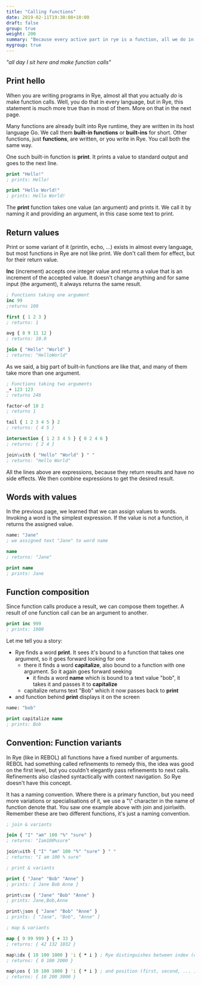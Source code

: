 ```yaml
---
title: "Calling functions"
date: 2019-02-11T19:30:08+10:00
draft: false
group: true
weight: 200
summary: "Because every active part in rye is a function, all we do in Rye is call functions."
mygroup: true
---
```


_"all day I sit here and make function calls"_

## Print hello

When you are writing programs in Rye, almost all that you actually _do_ is make function calls. Well, you do that in every language, but in Rye, this statement is much more true than in most of them. More on that in the next page.

Many functions are already built into Rye runtime, they are written in its host language Go. We call them **built-in functions** or **built-ins** for short. Other functions, just **functions**, are written, or you write in Rye. You
call both the same way.

One such built-in function is **print**. It prints a value to standard output and goes to the next line.


```clojure
print "Hello!"
; prints: Hello!

print "Hello World!"
; prints: Hello World!
```

The **print** function takes one value (an argument) and prints it. We call it by naming it and providing an argument, in this case some text to print.

## Return values

Print or some variant of it (println, echo, ...) exists in almost every language, but most functions in Rye are not like print. We don't call them for effect, but for their return value.

**Inc** (increment) accepts one integer value and returns a value that is an increment of the accepted value. It doesn't change anything and for same input (the argument), it always returns the same result. 

```clojure
; Functions taking one argument
inc 99
;returns 100

first { 1 2 3 }
; returns: 1

avg { 8 9 11 12 }
; returns: 10.0

join { "Hello" "World" }
; returns: "HelloWorld"
```

As we said, a big part of built-in functions are like that, and many of them take more than one argument.

```clojure
; Functions taking two arguments
_+ 123 123
; returns 246

factor-of 10 2
; returns 1

tail { 1 2 3 4 5 } 2
; returns: { 4 5 }

intersection { 1 2 3 4 5 } { 0 2 4 6 }
; returns: { 2 4 }

join\with { "Hello" "World" } " "
; returns: "Hello World"
```

All the lines above are expressions, because they return results and have no side effects. We then combine expressions to get the desired result.
<!-- We create programs by combining functions like above and adding some functions that affect the state, print things, load and save them to disc, display. -->

## Words with values

In the previous page, we learned that we can assign values to words. Invoking a word is the simplest expression. If the value is not a function, it returns the assigned value.

```clojure
name: "Jane"
; we assigned text "Jane" to word name

name
; returns: "Jane"

print name
; prints: Jane
```

## Function composition

Since function calls produce a result, we can compose them together. A result of one function call can be an argument to another.

```clojure
print inc 999
; prints: 1000
```

Let me tell you a story:

* Rye finds a word **print**. It sees it's bound to a function that takes one argument, so it goes forward looking for one
  * there it finds a word **capitalize**, also bound to a function with one argument. So it again goes forward seeking
    * it finds a word **name** which is bound to a text value "bob", it takes it and passes it to **capitalize**
  * capitalize returns text "Bob" which it now passes back to **print**
* and function behind **print** displays it on the screen

```clojure
name: "bob"

print capitalize name
; prints: Bob
```

<!-- Conctructor functions are no different than any other function. Their only difference is in functionality and we try to name them consistently.-->

## Convention: Function variants

In Rye (like in REBOL) all functions have a fixed number of arguments. REBOL had something called refinements to remedy this, the idea was good on the first level, but you couldn't elegantly pass refinements to next calls. Refinements also 
clashed syntactically with context navigation. So Rye doesn't have this concept. 

It has a naming convention. Where there is a primary function, but you need more variations or specialisations of it, we use a "\\" character in the name of function denote that. You saw one example above with join and join\with. Remember these are
two different functions, it's just a naming convention.

```clojure
; join & variants

join { "I" "am" 100 "%" "sure" }
; returns: "Iam100%sure"

join\with { "I" "am" 100 "%" "sure" } " "
; returns: "I am 100 % sure"

; print & variants

print { "Jane" "Bob" "Anne" }
; prints: { Jane Bob Anne }

print\csv { "Jane" "Bob" "Anne" }
; prints: Jane,Bob,Anne

print\json { "Jane" "Bob" "Anne" }
; prints: [ "Jane", "Bob", "Anne" ]

; map & variants

map { 9 99 999 } { + 33 }
; returns: { 42 132 1032 }

map\idx { 10 100 1000 } 'i { * i } ; Rye distinguishes between index (offset)
; returns: { 0 100 2000 }

map\pos { 10 100 1000 } 'i { * i } ; and position (first, second, ... )
; returns: { 10 200 3000 }
```
